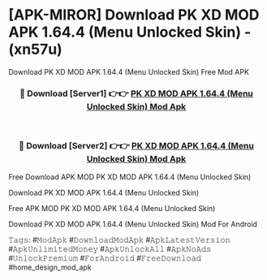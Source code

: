 # [APK-MIROR] Download PK XD MOD APK 1.64.4 (Menu Unlocked Skin) - (xn57u)
Download PK XD MOD APK 1.64.4 (Menu Unlocked Skin) Free Mod APK

<div align="center">
<h3>🔴 Download [Server1] 👉👉 <a href="https://apk-comot.site?title=PK_XD_MOD_APK_1.64.4_(Menu_Unlocked_Skin)">PK XD MOD APK 1.64.4 (Menu Unlocked Skin) Mod Apk</a></h3><br>

<h3>🔴 Download [Server2] 👉👉 <a href="https://apk-comot.site?title=PK_XD_MOD_APK_1.64.4_(Menu_Unlocked_Skin)">PK XD MOD APK 1.64.4 (Menu Unlocked Skin) Mod Apk</a></h3>
</div>


Free Download APK MOD PK XD MOD APK 1.64.4 (Menu Unlocked Skin)

Download PK XD MOD APK 1.64.4 (Menu Unlocked Skin) 

Free APK MOD PK XD MOD APK 1.64.4 (Menu Unlocked Skin) 

Download PK XD MOD APK 1.64.4 (Menu Unlocked Skin) Mod For Android

𝚃𝚊𝚐𝚜: #𝙼𝚘𝚍𝙰𝚙𝚔 #𝙳𝚘𝚠𝚗𝚕𝚘𝚊𝚍𝙼𝚘𝚍𝙰𝚙𝚔 #𝙰𝚙𝚔𝙻𝚊𝚝𝚎𝚜𝚝𝚅𝚎𝚛𝚜𝚒𝚘𝚗 #𝙰𝚙𝚔𝚄𝚗𝚕𝚒𝚖𝚒𝚝𝚎𝚍𝙼𝚘𝚗𝚎𝚢 #𝙰𝚙𝚔𝚄𝚗𝚕𝚘𝚌𝚔𝙰𝚕𝚕 #𝙰𝚙𝚔𝙽𝚘𝙰𝚍𝚜 #𝚄𝚗𝚕𝚘𝚌𝚔𝙿𝚛𝚎𝚖𝚒𝚞𝚖 #𝙵𝚘𝚛𝙰𝚗𝚍𝚛𝚘𝚒𝚍 #𝙵𝚛𝚎𝚎𝙳𝚘𝚠𝚗𝚕𝚘𝚊𝚍 #home_design_mod_apk